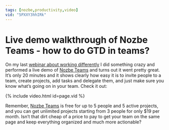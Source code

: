 ```yaml
---
tags: [nozbe,productivity,video]
vid: "5PXXY3hhIRk"
---
```


# Live demo walkthrough of Nozbe Teams - how to do GTD in teams?

On my last [webinar about working differently](/differently/) I did something crazy and performed a live demo of [Nozbe Teams][n] and turns out it went pretty great. It’s only 20 minutes and it shows clearly how easy it is to invite people to a team, create projects, add tasks and delegate them, and just make sure you know what’s going on in your team. Check it out:

{% include video.html id=page.vid %}

<!--More-->

Remember, [Nozbe Teams][n] is free for up to 5 people and 5 active projects, and you can get unlimited projects starting from 3 people for only $19 per month. Isn’t that dirt cheap of a price to pay to get your team on the same page and keep everything organized and much more actionable?

[n]: https://michael.gratis/nozbe